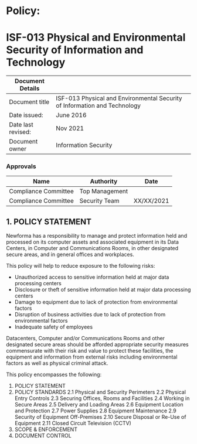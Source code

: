 # Policy: 

# ISF-013 Physical and Environmental Security of Information and Technology

 | Document Details |    | 
 | -------------- | ----------- |
 | Document title | ISF-013 Physical and Environmental Security of Information and Technology |
 | Date issued: | June 2016 |
 | Date last revised: | Nov 2021|
 | Document owner | Information Security |

### Approvals

|Name | Authority | Date |
| ----------- | -------- | --------- |
| Compliance Committee  | Top Management |  |
| Compliance Committee | Security Team | XX/XX/2021 |

## 1. POLICY STATEMENT

Newforma has a responsibility to manage and protect information held and processed on its computer assets and associated equipment in its Data Centers, in Computer and Communications Rooms, in other designated secure areas, and in general offices and workplaces. 

This policy will help to reduce exposure to the following risks: 

* Unauthorized access to sensitive information held at major data processing centers 
* Disclosure or theft of sensitive information held at major data processing centers 
* Damage to equipment due to lack of protection from environmental factors 
* Disruption of business activities due to lack of protection from environmental factors 
* Inadequate safety of employees 

Datacenters, Computer and/or Communications Rooms and other designated secure areas should be afforded appropriate security measures commensurate with their risk and value to protect these facilities, the equipment and information from external risks including environmental factors as well as physical criminal attack.

This policy encompasses the following: 

1. POLICY STATEMENT
2. POLICY STANDARDS 
  2.1 Physical and Security Perimeters
  2.2 Physical Entry Controls
  2.3 Securing Offices, Rooms and Facilities
  2.4 Working in Secure Areas
  2.5 Delivery and Loading Areas
  2.6 Equipment Location and Protection
  2.7 Power Supplies
  2.8 Equipment Maintenance
  2.9 Security of Equipment Off-Premises
  2.10 Secure Disposal or Re-Use of Equipment
  2.11 	Closed Circuit Television (CCTV)
 3. SCOPE & ENFORCEMENT
 4. DOCUMENT CONTROL
 
 
